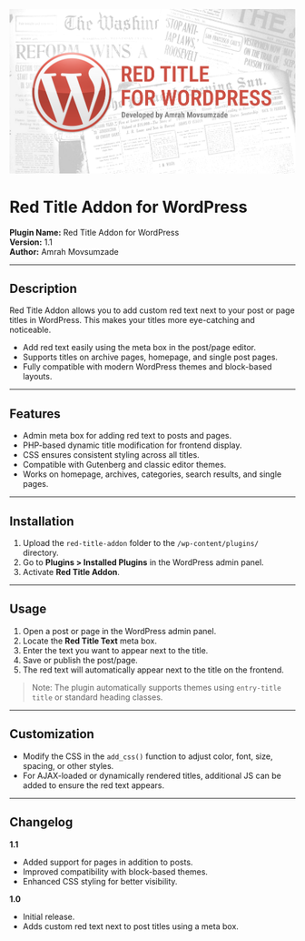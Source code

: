 ![Logo](image.png)

# Red Title Addon for WordPress

**Plugin Name:** Red Title Addon for WordPress  
**Version:** 1.1  
**Author:** Amrah Movsumzade  

---

## Description

Red Title Addon allows you to add custom red text next to your post or page titles in WordPress. This makes your titles more eye-catching and noticeable.  

- Add red text easily using the meta box in the post/page editor.  
- Supports titles on archive pages, homepage, and single post pages.  
- Fully compatible with modern WordPress themes and block-based layouts.  

---

## Features

- Admin meta box for adding red text to posts and pages.  
- PHP-based dynamic title modification for frontend display.  
- CSS ensures consistent styling across all titles.  
- Compatible with Gutenberg and classic editor themes.  
- Works on homepage, archives, categories, search results, and single pages.  

---

## Installation

1. Upload the `red-title-addon` folder to the `/wp-content/plugins/` directory.  
2. Go to **Plugins > Installed Plugins** in the WordPress admin panel.  
3. Activate **Red Title Addon**.  

---

## Usage

1. Open a post or page in the WordPress admin panel.  
2. Locate the **Red Title Text** meta box.  
3. Enter the text you want to appear next to the title.  
4. Save or publish the post/page.  
5. The red text will automatically appear next to the title on the frontend.  

> Note: The plugin automatically supports themes using `entry-title title` or standard heading classes.

---

## Customization

- Modify the CSS in the `add_css()` function to adjust color, font, size, spacing, or other styles.  
- For AJAX-loaded or dynamically rendered titles, additional JS can be added to ensure the red text appears.  

---

## Changelog

**1.1**  
- Added support for pages in addition to posts.  
- Improved compatibility with block-based themes.  
- Enhanced CSS styling for better visibility.  

**1.0**  
- Initial release.  
- Adds custom red text next to post titles using a meta box.  


